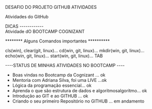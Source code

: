 DESAFIO DO PROJETO GITHUB ATIVIDADES

Atividades do GitHub

DICAS ------------  
Atividade dO BOOTCAMP COGNIZANT

******** Alguns Comandos importantes **********

cls(win), clear(git, linux)...
cd(win, git, linux)...
mkdir(win, git, linux)...
echo(win, git, linux)...
start(win, git, linux)...
TAB

----STATUS DE MINHAS ATIVIDADES NO BOOTCAMP ----

- Boas vindas no Bootcamp da Cognizant ... ok
- Mentoria com  Adriana Silva, foi uma LIVE ...ok
- Lógica da programação essencial... ok
- Aprenda o que são estrutura de dados e algoritmosalgoritmo... ok
- Introdução ao GIT e ao GITHUB ... ok 
- Criando o seu primeiro Repositório  no GITHUB ... em andamento
